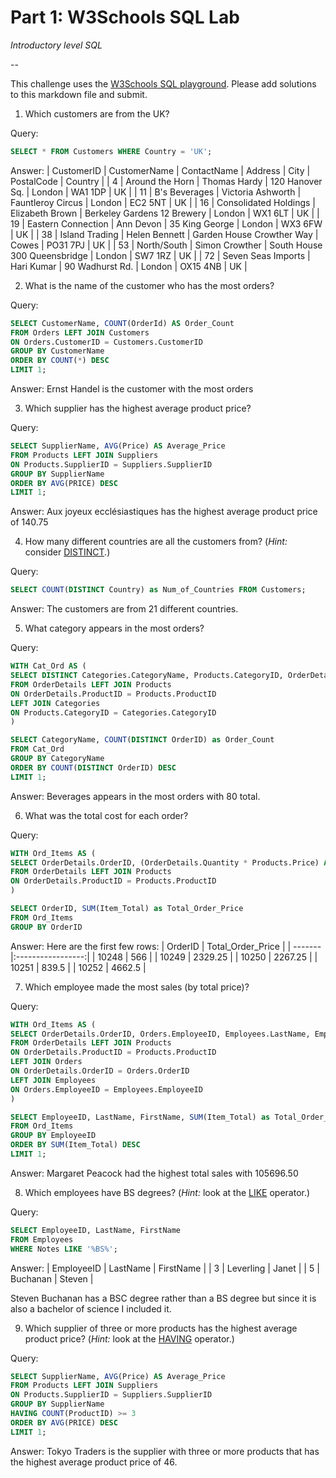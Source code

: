 # Part 1: W3Schools SQL Lab 

*Introductory level SQL*

--

This challenge uses the [W3Schools SQL playground](http://www.w3schools.com/sql/trysql.asp?filename=trysql_select_all). Please add solutions to this markdown file and submit.

1. Which customers are from the UK?

Query:
``` sql
SELECT * FROM Customers WHERE Country = 'UK';
```

Answer:
| CustomerID | CustomerName | ContactName | Address | City | PostalCode | Country |
| 4 | Around the Horn | Thomas Hardy | 120 Hanover Sq. | London | WA1 1DP | UK |
| 11 | B's Beverages | Victoria Ashworth | Fauntleroy Circus | London | EC2 5NT | UK |
| 16 | Consolidated Holdings | Elizabeth Brown | Berkeley Gardens 12 Brewery | London | WX1 6LT | UK |
| 19 | Eastern Connection | Ann Devon | 35 King George | London | WX3 6FW | UK |
| 38 | Island Trading | Helen Bennett | Garden House Crowther Way | Cowes | PO31 7PJ | UK |
| 53 | North/South | Simon Crowther | South House 300 Queensbridge | London | SW7 1RZ | UK |
| 72 | Seven Seas Imports | Hari Kumar | 90 Wadhurst Rd. | London | OX15 4NB | UK |



2. What is the name of the customer who has the most orders?

Query:
``` sql
SELECT CustomerName, COUNT(OrderId) AS Order_Count
FROM Orders LEFT JOIN Customers 
ON Orders.CustomerID = Customers.CustomerID
GROUP BY CustomerName
ORDER BY COUNT(*) DESC
LIMIT 1;
```

Answer:
Ernst Handel is the customer with the most orders



3. Which supplier has the highest average product price?

Query:
``` sql
SELECT SupplierName, AVG(Price) AS Average_Price
FROM Products LEFT JOIN Suppliers
ON Products.SupplierID = Suppliers.SupplierID
GROUP BY SupplierName
ORDER BY AVG(PRICE) DESC
LIMIT 1;
```

Answer:
Aux joyeux ecclésiastiques has the highest average product price of 140.75



4. How many different countries are all the customers from? (*Hint:* consider [DISTINCT](http://www.w3schools.com/sql/sql_distinct.asp).)

Query:
``` sql
SELECT COUNT(DISTINCT Country) as Num_of_Countries FROM Customers;
```

Answer:
The customers are from 21 different countries.



5. What category appears in the most orders?

Query:
``` sql
WITH Cat_Ord AS (
SELECT DISTINCT Categories.CategoryName, Products.CategoryID, OrderDetails.OrderID
FROM OrderDetails LEFT JOIN Products
ON OrderDetails.ProductID = Products.ProductID
LEFT JOIN Categories
ON Products.CategoryID = Categories.CategoryID
)

SELECT CategoryName, COUNT(DISTINCT OrderID) as Order_Count
FROM Cat_Ord
GROUP BY CategoryName
ORDER BY COUNT(DISTINCT OrderID) DESC
LIMIT 1;
```

Answer:
Beverages appears in the most orders with 80 total.



6. What was the total cost for each order?

Query:
``` sql
WITH Ord_Items AS (
SELECT OrderDetails.OrderID, (OrderDetails.Quantity * Products.Price) AS Item_Total
FROM OrderDetails LEFT JOIN Products
ON OrderDetails.ProductID = Products.ProductID
)

SELECT OrderID, SUM(Item_Total) as Total_Order_Price
FROM Ord_Items
GROUP BY OrderID
```

Answer:
Here are the first few rows:
| OrderID | Total_Order_Price |
| ------- |:-----------------:|
| 10248 | 566 |
| 10249 | 2329.25 |
| 10250 | 2267.25 |
| 10251 | 839.5 |
| 10252 | 4662.5 |



7. Which employee made the most sales (by total price)?

Query:
``` sql
WITH Ord_Items AS (
SELECT OrderDetails.OrderID, Orders.EmployeeID, Employees.LastName, Employees.FirstName, (OrderDetails.Quantity * Products.Price) AS Item_Total
FROM OrderDetails LEFT JOIN Products
ON OrderDetails.ProductID = Products.ProductID
LEFT JOIN Orders
ON OrderDetails.OrderID = Orders.OrderID
LEFT JOIN Employees
ON Orders.EmployeeID = Employees.EmployeeID
)

SELECT EmployeeID, LastName, FirstName, SUM(Item_Total) as Total_Order_Price
FROM Ord_Items
GROUP BY EmployeeID
ORDER BY SUM(Item_Total) DESC
LIMIT 1;
```

Answer:
Margaret Peacock had the highest total sales with 105696.50



8. Which employees have BS degrees? (*Hint:* look at the [LIKE](http://www.w3schools.com/sql/sql_like.asp) operator.)

Query:
``` sql
SELECT EmployeeID, LastName, FirstName
FROM Employees
WHERE Notes LIKE '%BS%';
```

Answer:
| EmployeeID | LastName | FirstName |
| 3 | Leverling | Janet |
| 5 | Buchanan | Steven |

Steven Buchanan has a BSC degree rather than a BS degree but since it is also a bachelor of science I included it.



9. Which supplier of three or more products has the highest average product price? (*Hint:* look at the [HAVING](http://www.w3schools.com/sql/sql_having.asp) operator.)

Query:
``` sql
SELECT SupplierName, AVG(Price) AS Average_Price
FROM Products LEFT JOIN Suppliers
ON Products.SupplierID = Suppliers.SupplierID
GROUP BY SupplierName
HAVING COUNT(ProductID) >= 3
ORDER BY AVG(PRICE) DESC
LIMIT 1;
```

Answer:
Tokyo Traders is the supplier with three or more products that has the highest average product price of 46.